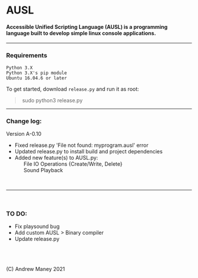 # AUSL
#### Accessible Unified Scripting Language (AUSL) is a programming language built to develop simple linux console applications.
---
### Requirements
```
Python 3.X
Python 3.X's pip module
Ubuntu 16.04.6 or later
```

To get started, download 
```release.py```
and run it as root:

>&nbsp;sudo python3 release.py&nbsp;

---

### Change log:
Version A-0.10
- Fixed release.py 'File not found: myprogram.ausl' error
- Updated release.py to install build and project dependencies
- Added new feature(s) to AUSL.py:<br>
&nbsp;&nbsp;&nbsp;&nbsp;&nbsp;&nbsp;File IO Operations {Create/Write, Delete}<br>
&nbsp;&nbsp;&nbsp;&nbsp;&nbsp;&nbsp;Sound Playback

<br>

---

<br>

### TO DO:
- Fix playsound bug
- Add custom AUSL > Binary compiler
- Update release.py



<br><br><br>(C) Andrew Maney 2021

